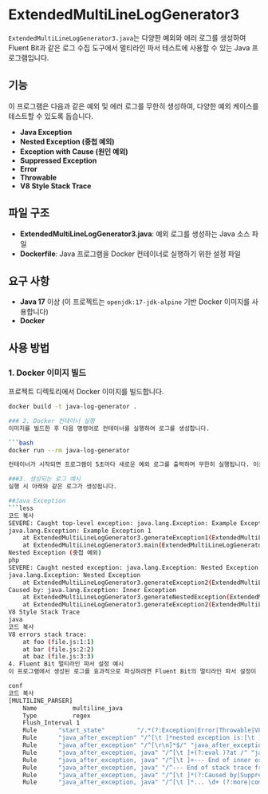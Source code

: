 # ExtendedMultiLineLogGenerator3

`ExtendedMultiLineLogGenerator3.java`는 다양한 예외와 에러 로그를 생성하여 Fluent Bit과 같은 로그 수집 도구에서 멀티라인 파서 테스트에 사용할 수 있는 Java 프로그램입니다.

## 기능

이 프로그램은 다음과 같은 예외 및 에러 로그를 무한히 생성하여, 다양한 예외 케이스를 테스트할 수 있도록 돕습니다.

- **Java Exception**
- **Nested Exception (중첩 예외)**
- **Exception with Cause (원인 예외)**
- **Suppressed Exception**
- **Error**
- **Throwable**
- **V8 Style Stack Trace**

## 파일 구조

- **ExtendedMultiLineLogGenerator3.java**: 예외 로그를 생성하는 Java 소스 파일
- **Dockerfile**: Java 프로그램을 Docker 컨테이너로 실행하기 위한 설정 파일

## 요구 사항

- **Java 17** 이상 (이 프로젝트는 `openjdk:17-jdk-alpine` 기반 Docker 이미지를 사용합니다)
- **Docker**

## 사용 방법

### 1. Docker 이미지 빌드

프로젝트 디렉토리에서 Docker 이미지를 빌드합니다.

```bash
docker build -t java-log-generator .

### 2. Docker 컨테이너 실행
이미지를 빌드한 후 다음 명령어로 컨테이너를 실행하여 로그를 생성합니다.

```bash
docker run --rm java-log-generator

컨테이너가 시작되면 프로그램이 5초마다 새로운 예외 로그를 출력하며 무한히 실행됩니다. 이를 통해 다양한 예외와 에러 로그를 자동으로 테스트할 수 있습니다.

###3. 생성되는 로그 예시
실행 시 아래와 같은 로그가 생성됩니다.

##Java Exception
```less
코드 복사
SEVERE: Caught top-level exception: java.lang.Exception: Example Exception 1
java.lang.Exception: Example Exception 1
    at ExtendedMultiLineLogGenerator3.generateException1(ExtendedMultiLineLogGenerator3.java:22)
    at ExtendedMultiLineLogGenerator3.main(ExtendedMultiLineLogGenerator3.java:12)
Nested Exception (중첩 예외)
php
SEVERE: Caught nested exception: java.lang.Exception: Nested Exception
java.lang.Exception: Nested Exception
    at ExtendedMultiLineLogGenerator3.generateException2(ExtendedMultiLineLogGenerator3.java:28)
Caused by: java.lang.Exception: Inner Exception
    at ExtendedMultiLineLogGenerator3.generateNestedException(ExtendedMultiLineLogGenerator3.java:34)
    at ExtendedMultiLineLogGenerator3.generateException2(ExtendedMultiLineLogGenerator3.java:26)
V8 Style Stack Trace
java
코드 복사
V8 errors stack trace:
    at foo (file.js:1:1)
    at bar (file.js:2:2)
    at baz (file.js:3:3)
4. Fluent Bit 멀티라인 파서 설정 예시
이 프로그램에서 생성된 로그를 효과적으로 파싱하려면 Fluent Bit의 멀티라인 파서 설정이 필요합니다. 아래는 예외 로그를 멀티라인으로 처리하기 위한 설정 예시입니다.

conf
코드 복사
[MULTILINE_PARSER]
    Name          multiline_java
    Type          regex
    Flush_Interval 1
    Rule      "start_state"         "/.*(?:Exception|Error|Throwable|V8 errors stack trace)/"  "java_after_exception"
    Rule      "java_after_exception" "/^[\t ]*nested exception is:[\t ]*/" "java_start_exception"
    Rule      "java_after_exception" "/^[\r\n]*$/" "java_after_exception"
    Rule      "java_after_exception, java" "/^[\t ]+(?:eval )?at /" "java"
    Rule      "java_after_exception, java" "/^[\t ]+--- End of inner exception stack trace ---$/" "java"
    Rule      "java_after_exception, java" "/^--- End of stack trace from previous location where exception was thrown ---$/" "java"
    Rule      "java_after_exception, java" "/^[\t ]*(?:Caused by|Suppressed):/" "java_after_exception"
    Rule      "java_after_exception, java" "/^[\t ]*... \d+ (?:more|common frames omitted)/" "java"
